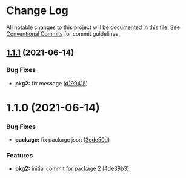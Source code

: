 # Change Log

All notable changes to this project will be documented in this file.
See [Conventional Commits](https://conventionalcommits.org) for commit guidelines.

## [1.1.1](https://github.com/diegomarcelino92/monorepo/compare/@monorepo/package-2@1.1.0...@monorepo/package-2@1.1.1) (2021-06-14)


### Bug Fixes

* **pkg2:** fix message ([d199415](https://github.com/diegomarcelino92/monorepo/commit/d1994154c58e2ad88610816a9b55a7561b49980e))





# 1.1.0 (2021-06-14)


### Bug Fixes

* **package:** fix package json ([3ede50d](https://github.com/diegomarcelino92/monorepo/commit/3ede50d0d89b41e263cd387f837b82db333db0ba))


### Features

* **pkg2:** initial commit for package 2 ([4de39b3](https://github.com/diegomarcelino92/monorepo/commit/4de39b35ac662714dff9f3ebf205d5f44bb5777f))
